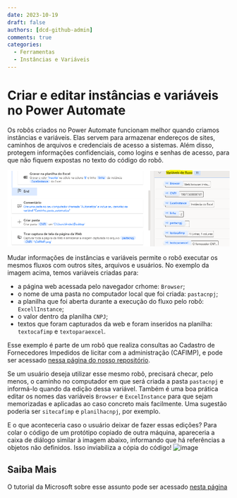 ```yaml
---
date: 2023-10-19
draft: false
authors: [dcd-github-admin]
comments: true
categories:
  - Ferramentas
  - Instâncias e Variáveis
---
```


# Criar e editar instâncias e variáveis no Power Automate

Os robôs criados no Power Automate funcionam melhor quando criamos instâncias e variáveis. Elas servem para armazenar endereços de sites, caminhos de arquivos e credenciais de acesso a sistemas. Além disso, protegem informações confidenciais, como logins e senhas de acesso, para que não fiquem expostas no texto do código do robô.

<!-- more -->

![](assets/variaveis.png)

Mudar informações de instâncias e variáveis permite o robô executar os mesmos fluxos com outros sites, arquivos e usuários. No exemplo da imagem acima, temos variáveis criadas para:

- a página web acessada pelo navegador crhome: `Browser`;
- o nome de uma pasta no computador local que foi criada: `pastacnpj`;
- a planilha que foi aberta durante a execução do fluxo pelo robô: `ExcellInstance`;
- o valor dentro da planilha `CNPJ`;
- textos que foram capturados da web e foram inseridos na planilha: `textocafimp` e `textoparaexcel`.

Esse exemplo é parte de um robô que realiza consultas ao Cadastro de Fornecedores Impedidos de licitar com a administração (CAFIMP), e pode ser acessado [nessa página do nosso repositório](../../../robos/consulta_situacao_cadastral_cagef/index.md).

Se um usuário deseja utilizar esse mesmo robô, precisará checar, pelo menos, o caminho no computador em que será criada a pasta `pastacnpj` e informá-lo quando da edição dessa variável. Também é uma boa prática editar os nomes das variáveis `Browser` e `ExcelInstance` para que sejam memorizadas e aplicadas ao caso concreto mais facilmente. Uma sugestão poderia ser `sitecafimp` e `planilhacnpj`, por exemplo.

E o que aconteceria caso o usuário deixar de fazer essas edições? Para colar o código de um protótipo copiado de outra máquina, apareceria a caixa de diálogo similar à imagem abaixo, informando que há referências a objetos não definidos. Isso inviabiliza a cópia do código!
![image](https://github.com/automatiza-mg/automatizacoes/assets/52294411/9290dddb-8527-4829-8d48-c61eecb50710)


## Saiba Mais 


O tutorial da Microsoft sobre esse assunto pode ser acessado [nesta página](https://learn.microsoft.com/pt-br/power-automate/desktop-flows/manage-variables?source=recommendations.)

